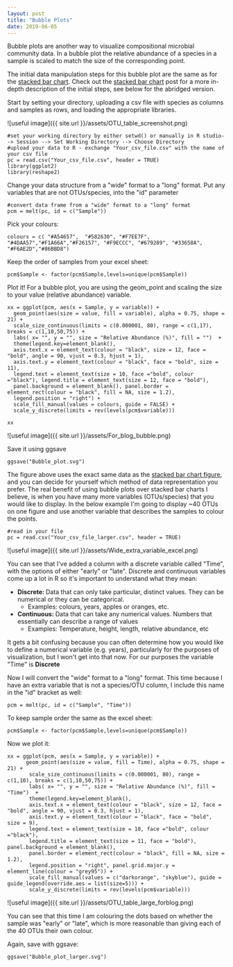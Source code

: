 ```yaml
---
layout: post
title: "Bubble Plots"
date: 2019-06-05
---
```



Bubble plots are another way to visualize compositional microbial community data. In a bubble plot the relative abundance of a species in a sample is scaled to match the size of the corresponding point.  

The initial data manipulation steps for this bubble plot are the same as for the [stacked bar chart](https://jkzorz.github.io/2019/06/05/stacked-bar-plots.html). Check out the [stacked bar chart](https://jkzorz.github.io/2019/06/05/stacked-bar-plots.html) post for a more in-depth description of the initial steps, see below for the abridged version.  

Start by setting your directory, uploading a csv file with species as columns and samples as rows, and loading the appropriate libraries. 

![useful image]({{ site.url }}/assets/OTU_table_screenshot.png)

```
#set your working directory by either setwd() or manually in R studio--> Session --> Set Working Directory --> Choose Directory
#upload your data to R - exchange "Your_csv_file.csv" with the name of your csv file
pc = read.csv("Your_csv_file.csv", header = TRUE)
library(ggplot2)
library(reshape2)
```

Change your data structure from a "wide" format to a "long" format. Put any variables that are not OTUs/species, into the "id" parameter


```
#convert data frame from a "wide" format to a "long" format
pcm = melt(pc, id = c("Sample"))

```

Pick your colours: 

```
colours = c( "#A54657",  "#582630", "#F7EE7F", "#4DAA57","#F1A66A","#F26157", "#F9ECCC", "#679289", "#33658A", "#F6AE2D","#86BBD8")
```

Keep the order of samples from your excel sheet:
```
pcm$Sample <- factor(pcm$Sample,levels=unique(pcm$Sample))
```
Plot it! For a bubble plot, you are using the geom_point and scaling the size to your value (relative abundance) variable. 

```
xx = ggplot(pcm, aes(x = Sample, y = variable)) + 
  geom_point(aes(size = value, fill = variable), alpha = 0.75, shape = 21) + 
  scale_size_continuous(limits = c(0.000001, 80), range = c(1,17), breaks = c(1,10,50,75)) + 
  labs( x= "", y = "", size = "Relative Abundance (%)", fill = "")  + 
  theme(legend.key=element_blank(), 
  axis.text.x = element_text(colour = "black", size = 12, face = "bold", angle = 90, vjust = 0.3, hjust = 1), 
  axis.text.y = element_text(colour = "black", face = "bold", size = 11), 
  legend.text = element_text(size = 10, face ="bold", colour ="black"), legend.title = element_text(size = 12, face = "bold"), 
  panel.background = element_blank(), panel.border = element_rect(colour = "black", fill = NA, size = 1.2), 
  legend.position = "right") +  
  scale_fill_manual(values = colours, guide = FALSE) + 
  scale_y_discrete(limits = rev(levels(pcm$variable))) 

xx
```


![useful image]({{ site.url }}/assets/For_blog_bubble.png)


Save it using ggsave 

```
ggsave("Bubble_plot.svg")

```

The figure above uses the exact same data as the [stacked bar chart figure](https://jkzorz.github.io/2019/06/05/stacked-bar-plots.html), and you can decide for yourself which method of data representation you prefer. The real benefit of using bubble plots over stacked bar charts I believe, is when you have many more variables (OTUs/species) that you would like to display. In the below example I'm going to display ~40 OTUs on one figure and use another variable that describes the samples to colour the points.  


```
#read in your file
pc = read.csv("Your_csv_file_larger.csv", header = TRUE)
```
![useful image]({{ site.url }}/assets/Wide_extra_variable_excel.png)

You can see that I've added a column with a discrete variable called "Time", with the options of either "early" or "late". Discrete and continuous variables come up a lot in R so it's important to understand what they mean: 

<ul>
  <li><b> Discrete: </b> Data that can only take particular, distinct values. They can be numerical or they can be categorical. 
    <ul>
      <li>Examples: colours, years, apples or oranges, etc. </li>
    </ul>
  </li>
  <li><b> Continuous: </b> Data that can take any numerical values. Numbers that essentially can describe a range of values
    <ul>
      <li> Examples: Temperature, height, length, relative abundance, etc </li>
    </ul>
  </li>
  </ul>
  
  It gets a bit confusing because you can often determine how you would like to define a numerical variable (e.g. years), particularly for the purposes of visualization, but I won't get into that now. For our purposes the variable "Time" is <b> Discrete </b> 
 
 
 Now I will convert the "wide" format to a "long" format. This time because I have an extra variable that is not a species/OTU column, I include this name in the "id" bracket as well:
``` 
pcm = melt(pc, id = c("Sample", "Time"))

```

To keep sample order the same as the excel sheet: 
```
pcm$Sample <- factor(pcm$Sample,levels=unique(pcm$Sample))
```

Now we plot it: 

```
xx = ggplot(pcm, aes(x = Sample, y = variable)) + 
      geom_point(aes(size = value, fill = Time), alpha = 0.75, shape = 21) + 
       scale_size_continuous(limits = c(0.000001, 80), range = c(1,10), breaks = c(1,10,50,75)) + 
       labs( x= "", y = "", size = "Relative Abundance (%)", fill = "Time")  + 
       theme(legend.key=element_blank(), 
       axis.text.x = element_text(colour = "black", size = 12, face = "bold", angle = 90, vjust = 0.3, hjust = 1), 
       axis.text.y = element_text(colour = "black", face = "bold", size = 9), 
       legend.text = element_text(size = 10, face ="bold", colour ="black"), 
       legend.title = element_text(size = 11, face = "bold"), panel.background = element_blank(), 
       panel.border = element_rect(colour = "black", fill = NA, size = 1.2), 
       legend.position = "right", panel.grid.major.y = element_line(colour = "grey95")) +  
       scale_fill_manual(values = c("darkorange", "skyblue"), guide = guide_legend(override.aes = list(size=5))) + 
       scale_y_discrete(limits = rev(levels(pcm$variable))) 
```

![useful image]({{ site.url }}/assets/OTU_table_large_forblog.png)

You can see that this time I am colouring the dots based on whether the sample was "early" or "late", which is more reasonable than giving each of the 40 OTUs their own colour.   


Again, save with ggsave: 
```
ggsave("Bubble_plot_larger.svg")
```
